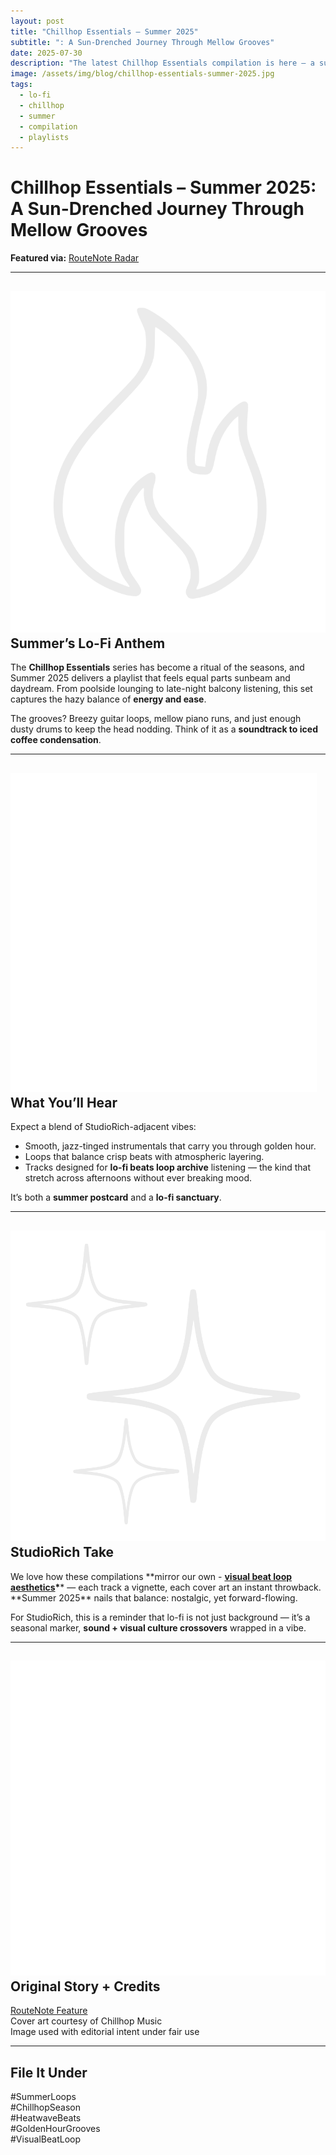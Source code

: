 ```yaml
---
layout: post
title: "Chillhop Essentials – Summer 2025"
subtitle: ": A Sun-Drenched Journey Through Mellow Grooves"
date: 2025-07-30
description: "The latest Chillhop Essentials compilation is here — a sun-drenched collection of lo-fi grooves built for heatwaves, iced coffee, and golden hour scrolls."
image: /assets/img/blog/chillhop-essentials-summer-2025.jpg
tags:
  - lo-fi
  - chillhop
  - summer
  - compilation
  - playlists
---
```


# Chillhop Essentials – Summer 2025: A Sun-Drenched Journey Through Mellow Grooves

**Featured via:** [RouteNote Radar](https://routenote.com/radar/chillhop-essentials-summer-2025-a-sun-drenched-journey-through-mellow-grooves/)

---

## <img src="/assets/ui/fire.svg" alt="Heat icon" class="icon-sm"> Summer’s Lo-Fi Anthem

The **Chillhop Essentials** series has become a ritual of the seasons, and Summer 2025 delivers a playlist that feels equal parts sunbeam and daydream. From poolside lounging to late-night balcony listening, this set captures the hazy balance of **energy and ease**.

The grooves? Breezy guitar loops, mellow piano runs, and just enough dusty drums to keep the head nodding. Think of it as a **soundtrack to iced coffee condensation**.

---

## <img src="/assets/ui/musicnote.svg" alt="Music Note icon" class="icon-sm"> What You’ll Hear

Expect a blend of StudioRich-adjacent vibes:

- Smooth, jazz-tinged instrumentals that carry you through golden hour.
- Loops that balance crisp beats with atmospheric layering.
- Tracks designed for **lo-fi beats loop archive** listening — the kind that stretch across afternoons without ever breaking mood.

It’s both a **summer postcard** and a **lo-fi sanctuary**.

---

## <img src="/assets/ui/sparkles.svg" alt="Sparkles icon" class="icon-sm"> StudioRich Take

We love how these compilations **mirror our own - **[visual beat loop aesthetics](/tag/visual-beat-loop/)\***\* — each track a vignette, each cover art an instant throwback. **Summer 2025\*\* nails that balance: nostalgic, yet forward-flowing.

For StudioRich, this is a reminder that lo-fi is not just background — it’s a seasonal marker, **sound + visual culture crossovers** wrapped in a vibe.

---

## <img src="/assets/ui/hollow-book.svg" alt="Hollow Book icon" class="icon-sm"> Original Story + Credits

[RouteNote Feature](https://routenote.com/radar/chillhop-essentials-summer-2025-a-sun-drenched-journey-through-mellow-grooves/)  
Cover art courtesy of Chillhop Music  
Image used with editorial intent under fair use

---

## File It Under

#SummerLoops  
#ChillhopSeason  
#HeatwaveBeats  
#GoldenHourGrooves  
#VisualBeatLoop
